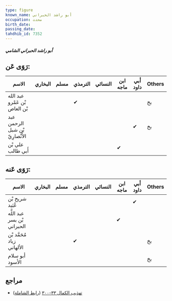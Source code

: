 ```yaml
---
type: figure
known_name: أبو راشد الحبراني
occupation: محدث
birth_date:
passing_date:
tahdhib_id: 7352
---
```

##### أبو راشد الحبراني الشامي

## رَوَى عَن:
| الاسم                           | البخاري | مسلم | الترمذي | النسائي | ابن ماجه | أبي داود | Others |
| ------------------------------- | ------- | ---- | ------- | ------- | -------- | -------- | ------ |
| عبد الله بْن عَمْرو بْن العاص   |         |      | ✔       |         |          |          | بخ     |
| عبد الرحمن بْن شبل الأَنْصارِيّ |         |      |         |         |          | ✔        | بخ     |
| علي بْن أَبي طالب               |         |      |         |         | ✔        |          |        |
## رَوَى عَنه:
| الاسم                       | البخاري | مسلم | الترمذي | النسائي | ابن ماجه | أبي داود | Others |
| --------------------------- | ------- | ---- | ------- | ------- | -------- | -------- | ------ |
| شريح بْن عُبَيد             |         |      |         |         |          | ✔        |        |
| عبد اللَّه بْن بسر الحبراني |         |      |         |         | ✔        |          |        |
| مُحَمَّد بْن زياد الألهاني  |         |      | ✔       |         |          |          | بخ     |
| أبو سلام الأسود             |         |      |         |         |          |          | بخ     |
## مراجع
- [تهذيب الكمال ٣٣-٣٠٠](obsidian://open?vault=Tahdhib-al-Kamal&file=Figures/٧٣٥٢-أبو%20راشد%20الحبراني%20الشامي) ([رابط الشاملة](https://shamela.ws/book/3722/17971))